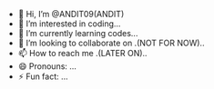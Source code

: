 - 👋 Hi, I’m @ANDIT09(ANDIT)
- 👀 I’m interested in coding...
- 🌱 I’m currently learning codes...
- 💞️ I’m looking to collaborate on .(NOT FOR NOW)..
- 📫 How to reach me .(LATER ON)..
- 😄 Pronouns: ...
- ⚡ Fun fact: ...

<!---
ANDIT09/ANDIT09 is a ✨ special ✨ repository because its `README.md` (this file) appears on your GitHub profile.
You can click the Preview link to take a look at your changes.
--->
